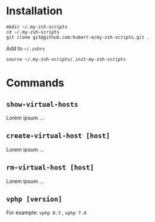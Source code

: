 # Installation

```
mkdir ~/.my-zsh-scripts
cd ~/.my-zsh-scripts
git clone git@github.com:hubert-m/my-zsh-scripts.git .
```

Add to `~/.zshrc`

```
source ~/.my-zsh-scripts/.init-my-zsh-scripts
```

# Commands

## `show-virtual-hosts`

Lorem ipsum ...

## `create-virtual-host [host]`

Lorem ipsum ...

## `rm-virtual-host [host]`

Lorem ipsum ...

## `vphp [version]`

For example: `vphp 8.3` , `vphp 7.4`